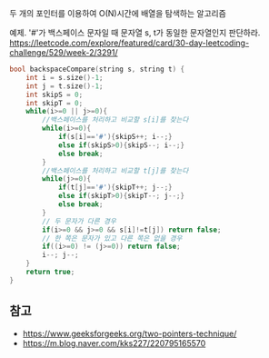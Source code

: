 두 개의 포인터를 이용하여 O(N)시간에 배열을 탐색하는 알고리즘

예제. '#'가 백스페이스 문자일 때 문자열 s, t가 동일한 문자열인지 판단하라.
https://leetcode.com/explore/featured/card/30-day-leetcoding-challenge/529/week-2/3291/


```cpp
bool backspaceCompare(string s, string t) {
	int i = s.size()-1;
	int j = t.size()-1;
	int skipS = 0;
	int skipT = 0;
	while(i>=0 || j>=0){
		//백스페이스를 처리하고 비교할 s[i]를 찾는다
		while(i>=0){
			if(s[i]=='#'){skipS++; i--;}
			else if(skipS>0){skipS--; i--;}
			else break;	
		}
		//백스페이스를 처리하고 비교할 t[j]를 찾는다
		while(j>=0){
			if(t[j]=='#'){skipT++; j--;}
			else if(skipT>0){skipT--; j--;}
			else break;	
		}
		// 두 문자가 다른 경우
		if(i>=0 && j>=0 && s[i]!=t[j]) return false;
		// 한 쪽은 문자가 있고 다른 쪽은 없을 경우
		if((i>=0) != (j>=0)) return false;
		i--; j--;
	}
	return true;
}
```

## 참고
 * https://www.geeksforgeeks.org/two-pointers-technique/
 * https://m.blog.naver.com/kks227/220795165570

